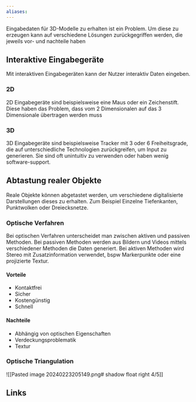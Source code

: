 ```yaml
---
aliases: 
---
```

Eingabedaten für 3D-Modelle zu erhalten ist ein Problem.
Um diese zu erzeugen kann auf verschiedene Lösungen zurückgegriffen werden, die jeweils vor- und nachteile haben
## Interaktive Eingabegeräte
Mit interaktiven Eingabegeräten kann der Nutzer interaktiv Daten eingeben.
### 2D
2D Eingabegeräte sind beispielsweise eine Maus oder ein Zeichenstift. Diese haben das Problem, dass vom 2 Dimensionalen auf das 3 Dimensionale übertragen werden muss
### 3D
3D Eingabegeräte sind beispielsweise Tracker mit 3 oder 6 Freiheitsgrade, die auf unterschiedliche Technologien zurückgreifen, um Input zu generieren. Sie sind oft unintuitiv zu verwenden oder haben wenig software-support.
## Abtastung realer Objekte
Reale Objekte können abgetastet werden, um verschiedene digitalisierte Darstellungen dieses zu erhalten. Zum Beispiel Einzelne Tiefenkanten, Punktwolken oder Dreiecksnetze.
### Optische Verfahren
Bei optischen Verfahren unterscheidet man zwischen aktiven und passiven Methoden. Bei passiven Methoden werden aus Bildern und Videos mittels verschiedener Methoden die Daten generiert. Bei aktiven Methoden wird Stereo mit Zusatzinformation verwendet, bspw Markerpunkte oder eine projizierte Textur.
#### Vorteile
- Kontaktfrei
- Sicher
- Kostengünstig
- Schnell
#### Nachteile
- Abhängig von optischen Eigenschaften
- Verdeckungsproblematik
- Textur
### Optische Triangulation
![[Pasted image 20240223205149.png# shadow float right 4/5]]

## Links